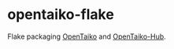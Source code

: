 # opentaiko-flake

Flake packaging [OpenTaiko](https://github.com/0auBSQ/OpenTaiko) and
[OpenTaiko-Hub](https://github.com/OpenTaiko/OpenTaiko-Hub).
